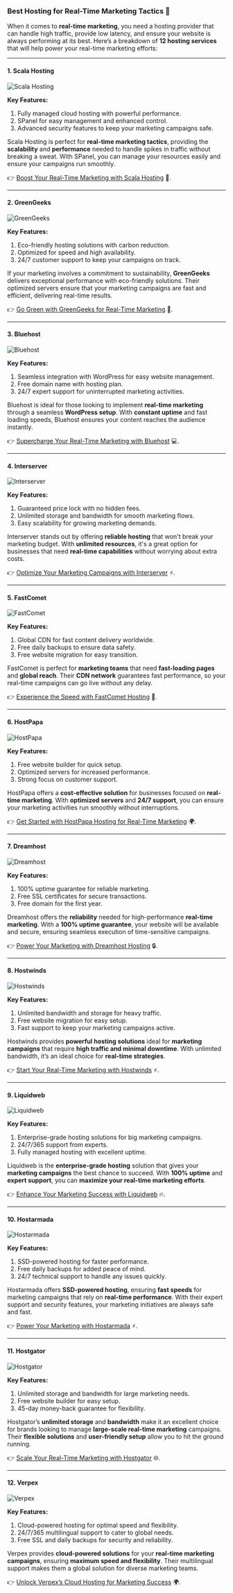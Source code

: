 ### Best Hosting for Real-Time Marketing Tactics 🚀

When it comes to **real-time marketing**, you need a hosting provider that can handle high traffic, provide low latency, and ensure your website is always performing at its best. Here’s a breakdown of **12 hosting services** that will help power your real-time marketing efforts:

---

#### 1. Scala Hosting
![Scala Hosting](https://i.imgur.com/uJ5JIK3.png "Scala Web Hosting")

**Key Features:**
1. Fully managed cloud hosting with powerful performance.
2. SPanel for easy management and enhanced control.
3. Advanced security features to keep your marketing campaigns safe.

Scala Hosting is perfect for **real-time marketing tactics**, providing the **scalability** and **performance** needed to handle spikes in traffic without breaking a sweat. With SPanel, you can manage your resources easily and ensure your campaigns run smoothly.

👉 [Boost Your Real-Time Marketing with Scala Hosting](https://snipitx.com/scala-jy) 🚀.

---

#### 2. GreenGeeks
![GreenGeeks](https://i.imgur.com/eEwuntu.jpg "GreenGeeks Hosting")

**Key Features:**
1. Eco-friendly hosting solutions with carbon reduction.
2. Optimized for speed and high availability.
3. 24/7 customer support to keep your campaigns on track.

If your marketing involves a commitment to sustainability, **GreenGeeks** delivers exceptional performance with eco-friendly solutions. Their optimized servers ensure that your marketing campaigns are fast and efficient, delivering real-time results.

👉 [Go Green with GreenGeeks for Real-Time Marketing](https://snipitx.com/greengeeks-jy) 🌱.

---

#### 3. Bluehost
![Bluehost](https://i.imgur.com/PasFF9E.jpeg "Bluehost Hosting")

**Key Features:**
1. Seamless integration with WordPress for easy website management.
2. Free domain name with hosting plan.
3. 24/7 expert support for uninterrupted marketing activities.

Bluehost is ideal for those looking to implement **real-time marketing** through a seamless **WordPress setup**. With **constant uptime** and fast loading speeds, Bluehost ensures your content reaches the audience instantly.

👉 [Supercharge Your Real-Time Marketing with Bluehost](https://snipitx.com/bluehost-jy) 💻.

---

#### 4. Interserver
![Interserver](https://i.imgur.com/OM5dOEW.jpeg "Interserver Hosting")

**Key Features:**
1. Guaranteed price lock with no hidden fees.
2. Unlimited storage and bandwidth for smooth marketing flows.
3. Easy scalability for growing marketing demands.

Interserver stands out by offering **reliable hosting** that won't break your marketing budget. With **unlimited resources**, it's a great option for businesses that need **real-time capabilities** without worrying about extra costs.

👉 [Optimize Your Marketing Campaigns with Interserver](https://snipitx.com/interserver-jy) ⚡️.

---

#### 5. FastComet
![FastComet](https://i.imgur.com/7qgXuWp.png "FastComet Hosting")

**Key Features:**
1. Global CDN for fast content delivery worldwide.
2. Free daily backups to ensure data safety.
3. Free website migration for easy transition.

FastComet is perfect for **marketing teams** that need **fast-loading pages** and **global reach**. Their **CDN network** guarantees fast performance, so your real-time campaigns can go live without any delay.

👉 [Experience the Speed with FastComet Hosting](https://snipitx.com/fastcomet-jy) 🚀.

---

#### 6. HostPapa
![HostPapa](https://i.imgur.com/ouDTkvl.jpeg "HostPapa Hosting")

**Key Features:**
1. Free website builder for quick setup.
2. Optimized servers for increased performance.
3. Strong focus on customer support.

HostPapa offers a **cost-effective solution** for businesses focused on **real-time marketing**. With **optimized servers** and **24/7 support**, you can ensure your marketing activities run smoothly without interruptions.

👉 [Get Started with HostPapa Hosting for Real-Time Marketing](https://snipitx.com/hostpapa-jy) 🌍.

---

#### 7. Dreamhost
![Dreamhost](https://i.imgur.com/rXIg8ip.jpeg "Dreamhost Hosting")

**Key Features:**
1. 100% uptime guarantee for reliable marketing.
2. Free SSL certificates for secure transactions.
3. Free domain for the first year.

Dreamhost offers the **reliability** needed for high-performance **real-time marketing**. With a **100% uptime guarantee**, your website will be available and secure, ensuring seamless execution of time-sensitive campaigns.

👉 [Power Your Marketing with Dreamhost Hosting](https://snipitx.com/dreamhost-jy) 🔒.

---

#### 8. Hostwinds
![Hostwinds](https://i.imgur.com/53aSNXx.jpeg "Hostwinds Hosting")

**Key Features:**
1. Unlimited bandwidth and storage for heavy traffic.
2. Free website migration for easy setup.
3. Fast support to keep your marketing campaigns active.

Hostwinds provides **powerful hosting solutions** ideal for **marketing campaigns** that require **high traffic and minimal downtime**. With unlimited bandwidth, it’s an ideal choice for **real-time strategies**.

👉 [Start Your Real-Time Marketing with Hostwinds](https://snipitx.com/hostwinds-jy) ⚡.

---

#### 9. Liquidweb
![Liquidweb](https://i.imgur.com/4IvT9SC.jpeg "Liquidweb Hosting")

**Key Features:**
1. Enterprise-grade hosting solutions for big marketing campaigns.
2. 24/7/365 support from experts.
3. Fully managed hosting with excellent uptime.

Liquidweb is the **enterprise-grade hosting** solution that gives your **marketing campaigns** the best chance to succeed. With **100% uptime** and **expert support**, you can **maximize your real-time marketing efforts**.

👉 [Enhance Your Marketing Success with Liquidweb](https://snipitx.com/liquidweb-jy) 🔥.

---

#### 10. Hostarmada
![Hostarmada](https://i.imgur.com/KFbdf3o.jpeg "Hostarmada Hosting")

**Key Features:**
1. SSD-powered hosting for faster performance.
2. Free daily backups for added peace of mind.
3. 24/7 technical support to handle any issues quickly.

Hostarmada offers **SSD-powered hosting**, ensuring **fast speeds** for marketing campaigns that rely on **real-time performance**. With their expert support and security features, your marketing initiatives are always safe and fast.

👉 [Power Your Marketing with Hostarmada](https://snipitx.com/hostarmada-jy) ⚡️.

---

#### 11. Hostgator
![Hostgator](https://i.imgur.com/BcVkH57.jpeg "Hostgator Hosting")

**Key Features:**
1. Unlimited storage and bandwidth for large marketing needs.
2. Free website builder for easy setup.
3. 45-day money-back guarantee for flexibility.

Hostgator’s **unlimited storage** and **bandwidth** make it an excellent choice for brands looking to manage **large-scale real-time marketing** campaigns. Their **flexible solutions** and **user-friendly setup** allow you to hit the ground running.

👉 [Scale Your Real-Time Marketing with Hostgator](https://snipitx.com/hostgator-jy) 🌐.

---

#### 12. Verpex
![Verpex](https://i.imgur.com/6x5LhiS.jpeg "Verpex Hosting")

**Key Features:**
1. Cloud-powered hosting for optimal speed and flexibility.
2. 24/7/365 multilingual support to cater to global needs.
3. Free SSL and daily backups for security and reliability.

Verpex provides **cloud-powered solutions** for your **real-time marketing campaigns**, ensuring **maximum speed and flexibility**. Their multilingual support makes them a global solution for diverse marketing teams.

👉 [Unlock Verpex’s Cloud Hosting for Marketing Success](https://snipitx.com/verpex-jy) 🌍.

